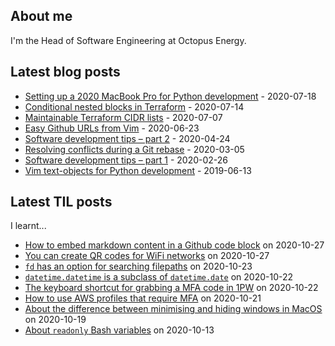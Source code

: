 ## About me
I'm the Head of Software Engineering at Octopus Energy.
## Latest blog posts
- [Setting up a 2020 MacBook Pro for Python development](https://codeinthehole.com/guides/settings-up-a-2020-macbook-for-python-development/) - 2020-07-18
- [Conditional nested blocks in Terraform](https://codeinthehole.com/tips/conditional-nested-blocks-in-terraform/) - 2020-07-14
- [Maintainable Terraform CIDR lists](https://codeinthehole.com/tips/terraform-cidrs/) - 2020-07-07
- [Easy Github URLs from Vim](https://codeinthehole.com/tips/easy-github-urls-from-vim/) - 2020-06-23
- [Software development tips – part 2](https://codeinthehole.com/tips/software-development-tips-part2/) - 2020-04-24
- [Resolving conflicts during a Git rebase](https://codeinthehole.com/guides/resolving-conflicts-during-a-git-rebase/) - 2020-03-05
- [Software development tips – part 1](https://codeinthehole.com/tips/software-development-tips-part1/) - 2020-02-26
- [Vim text-objects for Python development](https://codeinthehole.com/tips/vim-text-objects/) - 2019-06-13
## Latest TIL posts
I learnt...
- [How to embed markdown content in a Github code block](https://til.codeinthehole.com/posts/how-to-embed-markdown-content-in-a-github-code-block/) on 2020-10-27
- [You can create QR codes for WiFi networks](https://til.codeinthehole.com/posts/you-can-create-qr-codes-for-wifi-networks/) on 2020-10-27
- [`fd` has an option for searching filepaths](https://til.codeinthehole.com/posts/fd-has-an-option-for-searching-filepaths/) on 2020-10-23
- [`datetime.datetime` is a subclass of `datetime.date`](https://til.codeinthehole.com/posts/datetimedatetime-is-a-subclass-of-datetimedate/) on 2020-10-22
- [The keyboard shortcut for grabbing a MFA code in 1PW](https://til.codeinthehole.com/posts/the-keyboard-shortcut-for-grabbing-a-mfa-code-in-1pw/) on 2020-10-22
- [How to use AWS profiles that require MFA](https://til.codeinthehole.com/posts/how-to-use-aws-profiles-that-require-mfa/) on 2020-10-21
- [About the difference between minimising and hiding windows in MacOS](https://til.codeinthehole.com/posts/about-the-difference-between-minimising-and-hiding-windows-in-macos/) on 2020-10-19
- [About `readonly` Bash variables](https://til.codeinthehole.com/posts/about-readonly-bash-variables/) on 2020-10-13

